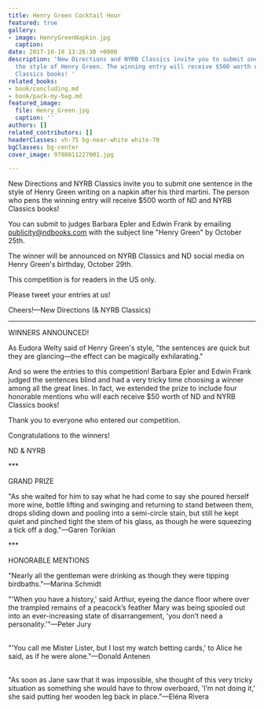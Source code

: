 ```yaml
---
title: Henry Green Cocktail Hour
featured: true
gallery:
- image: HenryGreenNapkin.jpg
  caption: 
date: 2017-10-18 13:26:30 +0000
description: 'New Directions and NYRB Classics invite you to submit one sentence in
  the style of Henry Green. The winning entry will receive $500 worth of ND and NYRB
  Classics books! '
related_books:
- book/concluding.md
- book/pack-my-bag.md
featured_image:
  file: Henry_Green.jpg
  caption: ''
authors: []
related_contributors: []
headerClasses: vh-75 bg-near-white white-70
bgClasses: bg-center
cover_image: 9780811227001.jpg

---
```

New Directions and NYRB Classics invite you to submit one sentence in the style of Henry Green writing on a napkin after his third martini. The person who pens the winning entry will receive $500 worth of ND and NYRB Classics books!

You can submit to judges Barbara Epler and Edwin Frank by emailing publicity@ndbooks.com with the subject line "Henry Green" by October 25th.

The winner will be announced on NYRB Classics and ND social media on Henry Green's birthday, October 29th.

This competition is for readers in the US only.

Please tweet your entries at us!

Cheers!—New Directions (& NYRB Classics)

---

WINNERS ANNOUNCED!

As Eudora Welty said of Henry Green's style, "the sentences are quick but they are glancing—the effect can be magically exhilarating."

And so were the entries to this competition! Barbara Epler and Edwin Frank judged the sentences blind and had a very tricky time choosing a winner among all the great lines. In fact, we extended the prize to include four honorable mentions who will each receive $50 worth of ND and NYRB Classics books!

Thank you to everyone who entered our competition.

Congratulations to the winners!

ND & NYRB

\*\*\*

  
GRAND PRIZE

"As she waited for him to say what he had come to say she poured herself more wine, bottle lifting and swinging and returning to stand between them, drops sliding down and pooling into a semi-circle stain, but still he kept quiet and pinched tight the stem of his glass, as though he were squeezing a tick off a dog."—Garen Torikian

\*\*\*

HONORABLE MENTIONS

"Nearly all the gentleman were drinking as though they were tipping birdbaths."—Marina Schmidt

"'When you have a history,' said Arthur, eyeing the dance floor where over the trampled remains of a peacock’s feather Mary was being spooled out into an ever-increasing state of disarrangement, 'you don’t need a personality.'"—Peter Jury  
   
  
"'You call me Mister Lister, but I lost my watch betting cards,' to Alice he said, as if he were alone."—Donald Antenen   
   
  
"As soon as Jane saw that it was impossible, she thought of this very tricky situation as something she would have to throw overboard, 'I’m not doing it,' she said putting her wooden leg back in place."—Eléna Rivera
